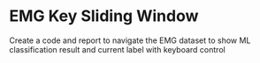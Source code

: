 # EMG Key Sliding Window
 Create a code and report to navigate the EMG dataset to show ML classification result and current label with keyboard control
